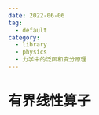 ```yaml
---
date: 2022-06-06
tag:
  - default
category:
  - library
  - physics
  - 力学中的泛函和变分原理
---
```


# 有界线性算子
